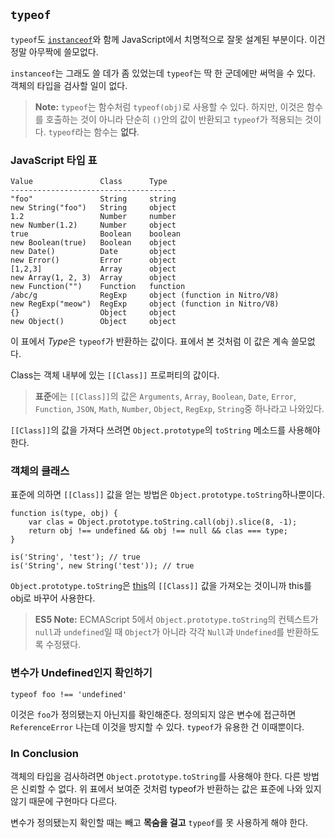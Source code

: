 ## `typeof`

`typeof`도 [`instanceof`](#types.instanceof)와 함께 JavaScript에서 치명적으로 잘못 설계된 부분이다. 이건 정말 아무짝에 쓸모없다.

`instanceof`는 그래도 쓸 데가 좀 있었는데 `typeof`는 딱 한 군데에만 써먹을 수 있다. 객체의 타입을 검사할 일이 없다.

> **Note:** `typeof`는 함수처럼 `typeof(obj)`로 사용할 수 있다. 하지만, 이것은 함수를 호출하는 것이 아니라 단순히 `()`안의 값이 반환되고 `typeof`가 적용되는 것이다. `typeof`라는 함수는 **없다**.

### JavaScript 타입 표

    Value               Class      Type
    -------------------------------------
    "foo"               String     string
    new String("foo")   String     object
    1.2                 Number     number
    new Number(1.2)     Number     object
    true                Boolean    boolean
    new Boolean(true)   Boolean    object
    new Date()          Date       object
    new Error()         Error      object
    [1,2,3]             Array      object
    new Array(1, 2, 3)  Array      object
    new Function("")    Function   function
    /abc/g              RegExp     object (function in Nitro/V8)
    new RegExp("meow")  RegExp     object (function in Nitro/V8)
    {}                  Object     object
    new Object()        Object     object

이 표에서 *Type*은 `typeof`가 반환하는 값이다. 표에서 본 것처럼 이 값은 계속 쓸모없다.

Class는 객체 내부에 있는 `[[Class]]` 프로퍼티의 값이다.

> **표준**에는 `[[Class]]`의 값은 `Arguments`, `Array`, `Boolean`, `Date`, `Error`, `Function`, `JSON`, `Math`, `Number`, `Object`, `RegExp`, `String`중 하나라고 나와있다.

`[[Class]]`의 값을 가져다 쓰려면 `Object.prototype`의 `toString` 메소드를 사용해야 한다.

### 객체의 클래스

표준에 의하면 `[[Class]]` 값을 얻는 방법은 `Object.prototype.toString`하나뿐이다.

    function is(type, obj) {
        var clas = Object.prototype.toString.call(obj).slice(8, -1);
        return obj !== undefined && obj !== null && clas === type;
    }
    
    is('String', 'test'); // true
    is('String', new String('test')); // true

`Object.prototype.toString`은 [this](#function.this)의 `[[Class]]` 값을 가져오는 것이니까 this를 obj로 바꾸어 사용한다.

> **ES5 Note:** ECMAScript 5에서 `Object.prototype.toString`의 컨텍스트가 `null`과 `undefined`일 때 `Object`가 아니라 각각 `Null`과 `Undefined`를 반환하도록 수정됐다.

### 변수가 Undefined인지 확인하기

    typeof foo !== 'undefined'

이것은 `foo`가 정의됐는지 아닌지를 확인해준다. 정의되지 않은 변수에 접근하면 `ReferenceError` 나는데 이것을 방지할 수 있다. `typeof`가 유용한 건 이때뿐이다.

### In Conclusion

객체의 타입을 검사하려면 `Object.prototype.toString`를 사용해야 한다. 다른 방법은 신뢰할 수 없다. 위 표에서 보여준 것처럼 typeof가 반환하는 값은 표준에 나와 있지 않기 때문에 구현마다 다르다.

변수가 정의됐는지 확인할 때는 빼고 **목숨을 걸고** `typeof`를 못 사용하게 해야 한다.
